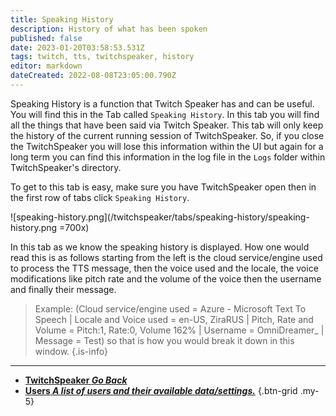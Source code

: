 ```yaml
---
title: Speaking History
description: History of what has been spoken 
published: false
date: 2023-01-20T03:58:53.531Z
tags: twitch, tts, twitchspeaker, history
editor: markdown
dateCreated: 2022-08-08T23:05:00.790Z
---
```


Speaking History is a function that Twitch Speaker has and can be useful. You will find this in the Tab called `Speaking History`. In this tab you will find all the things that have been said via Twitch Speaker. This tab will only keep the history of the current running session of TwitchSpeaker. So, if you close the TwitchSpeaker you will lose this information within the UI but again for a long term you can find this information in the log file in the `Logs` folder within TwitchSpeaker's directory.

To get to this tab is easy, make sure you have TwitchSpeaker open then in the first row of tabs click `Speaking History`.

![speaking-history.png](/twitchspeaker/tabs/speaking-history/speaking-history.png =700x)

In this tab as we know the speaking history is displayed.  How one would read this is as follows starting from the left is the cloud service/engine used to process the TTS message, then the voice used and the locale, the voice modifications like pitch rate and the volume of the voice  then the username and finally their message.

> Example: (Cloud service/engine used = Azure - Microsoft Text To Speech | Locale and Voice used = en-US, ZiraRUS | Pitch, Rate and Volume = Pitch:1, Rate:0, Volume 162% | Username = OmniDreamer_ | Message = Test) so that is how you would break it down in this window.
{.is-info}

---

- [<i class="mdi mdi-chevron-left"></i>**TwitchSpeaker *Go Back***](/TwitchSpeaker)
- [<i class="mdi mdi-account text--twitch"></i>**Users *A list of users and their available data/settings.***](/TwitchSpeaker/Tabs/Users)
{.btn-grid .my-5}
